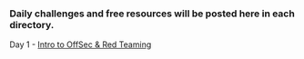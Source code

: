 ### Daily challenges and free resources will be posted here in each directory.

Day 1 - [Intro to OffSec & Red Teaming](/days/day01/)
